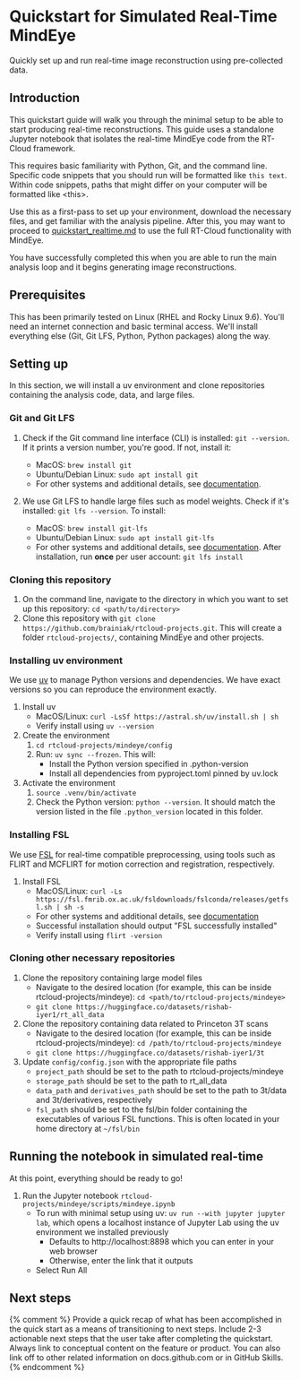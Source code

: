 # Quickstart for Simulated Real-Time MindEye
Quickly set up and run real-time image reconstruction using pre-collected data.

## Introduction
This quickstart guide will walk you through the minimal setup to be able to start producing real-time reconstructions. This guide uses a standalone Jupyter notebook that isolates the real-time MindEye code from the RT-Cloud framework. 

This requires basic familiarity with Python, Git, and the command line. Specific code snippets that you should run will be formatted like `this text`. Within code snippets, paths that might differ on your computer will be formatted like \<this>.

Use this as a first-pass to set up your environment, download the necessary files, and get familiar with the analysis pipeline. After this, you may want to proceed to [quickstart_realtime.md](quickstart_realtime.md) to use the full RT-Cloud functionality with MindEye.

You have successfully completed this when you are able to run the main analysis loop and it begins generating image reconstructions.

## Prerequisites
This has been primarily tested on Linux (RHEL and Rocky Linux 9.6). You'll need an internet connection and basic terminal access. We'll install everything else (Git, Git LFS, Python, Python packages) along the way.

## Setting up
In this section, we will install a uv environment and clone repositories containing the analysis code, data, and large files.

### Git and Git LFS
1. Check if the Git command line interface (CLI) is installed: `git --version`. If it prints a version number, you're good. If not, install it:
    * MacOS: `brew install git`
    * Ubuntu/Debian Linux: `sudo apt install git`
    * For other systems and additional details, see [documentation](https://docs.github.com/en/get-started/git-basics/set-up-git).

2. We use Git LFS to handle large files such as model weights. Check if it's installed: `git lfs --version`. To install:
    * MacOS: `brew install git-lfs`
    * Ubuntu/Debian Linux: `sudo apt install git-lfs`
    * For other systems and additional details, see [documentation](https://git-lfs.com/). After installation, run **once** per user account: `git lfs install`

### Cloning this repository
1. On the command line, navigate to the directory in which you want to set up this repository: `cd <path/to/directory>`
2. Clone this repository with `git clone https://github.com/brainiak/rtcloud-projects.git`. This will create a folder `rtcloud-projects/`, containing MindEye and other projects.

### Installing uv environment
We use [uv](https://github.com/astral-sh/uv) to manage Python versions and dependencies. We have exact versions so you can reproduce the environment exactly.
1. Install uv
    * MacOS/Linux: `curl -LsSf https://astral.sh/uv/install.sh | sh`
    * Verify install using `uv --version`
2. Create the environment
    1. `cd rtcloud-projects/mindeye/config`
    2. Run: `uv sync --frozen`. This will: 
        * Install the Python version specified in .python-version
        * Install all dependencies from pyproject.toml pinned by uv.lock
3. Activate the environment
    1. `source .venv/bin/activate`
    2. Check the Python version: `python --version`. It should match the version listed in the file `.python_version` located in this folder.

### Installing FSL
We use [FSL](https://fsl.fmrib.ox.ac.uk/fsl/docs/#/) for real-time compatible preprocessing, using tools such as FLIRT and MCFLIRT for motion correction and registration, respectively.
1. Install FSL
    * MacOS/Linux: `curl -Ls https://fsl.fmrib.ox.ac.uk/fsldownloads/fslconda/releases/getfsl.sh | sh -s`
    * For other systems and additional details, see [documentation](https://fsl.fmrib.ox.ac.uk/fsl/docs/#/install/index)
    * Successful installation should output "FSL successfully installed"
    * Verify install using `flirt -version`

### Cloning other necessary repositories
1. Clone the repository containing large model files
    * Navigate to the desired location (for example, this can be inside rtcloud-projects/mindeye): `cd <path/to/rtcloud-projects/mindeye>`
    * `git clone https://huggingface.co/datasets/rishab-iyer1/rt_all_data`
2. Clone the repository containing data related to Princeton 3T scans
    * Navigate to the desired location (for example, this can be inside rtcloud-projects/mindeye): `cd /path/to/rtcloud-projects/mindeye`
    * `git clone https://huggingface.co/datasets/rishab-iyer1/3t`
3. Update `config/config.json` with the appropriate file paths
    * `project_path` should be set to the path to rtcloud-projects/mindeye
    * `storage_path` should be set to the path to rt_all_data
    * `data_path` and `derivatives_path` should be set to the path to 3t/data and 3t/derivatives, respectively
    * `fsl_path` should be set to the fsl/bin folder containing the executables of various FSL functions. This is often located in your home directory at `~/fsl/bin`

## Running the notebook in simulated real-time
At this point, everything should be ready to go!
1. Run the Jupyter notebook `rtcloud-projects/mindeye/scripts/mindeye.ipynb`
    * To run with minimal setup using uv: `uv run --with jupyter jupyter lab`, which opens a localhost instance of Jupyter Lab using the uv environment we installed previously 
        * Defaults to http://localhost:8898 which you can enter in your web browser
        * Otherwise, enter the link that it outputs
    * Select Run All

## Next steps

{% comment %}
Provide a quick recap of what has been accomplished in the quick start as a means of transitioning to next steps. Include 2-3 actionable next steps that the user take after completing the quickstart. Always link to conceptual content on the feature or product. You can also link off to other related information on docs.github.com or in GitHub Skills.
{% endcomment %}
